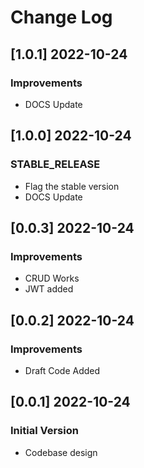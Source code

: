 # Change Log

## [1.0.1] 2022-10-24
### Improvements

- DOCS Update

## [1.0.0] 2022-10-24
### STABLE_RELEASE

- Flag the stable version
- DOCS Update

## [0.0.3] 2022-10-24
### Improvements

- CRUD Works
- JWT added

## [0.0.2] 2022-10-24
### Improvements

- Draft Code Added

## [0.0.1] 2022-10-24
### Initial Version

- Codebase design
